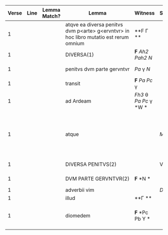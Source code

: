 | Verse | Line | Lemma Match? | Lemma                                                                                             | Witness                | Source   | Ed. Comment                                                 | Gen. Comment | Second R.         | Witness               | Source | Comment                        | Third R.   | Witness | Source | Comment | Fourth R. | Witness    | Source | Comment | Fifth R. | Witness | Source | Comment |
|-------|------|--------------|---------------------------------------------------------------------------------------------------|------------------------|----------|-------------------------------------------------------------|--------------|-------------------|-----------------------|--------|--------------------------------|------------|---------|--------|---------|-----------|------------|--------|---------|----------|---------|--------|---------|
| 1     |      |              | atqve ea diversa penitvs dvm p&lt;arte&gt; g&lt;ervntvr&gt; in hoc libro mutatio est rerum omnium | **F Γ **               |          |                                                             |              | *om.*             | *W *                  |        |                                |            |         |        |         |           |            |        |         |          |         |        |         |
| 1     |      |              | DIVERSA(1)                                                                                        | **F** *Ah2* *Pah2* *N* |          |                                                             |              | d.                | *Pc *                 |        |                                | *om.*      | **Γ **  |        |         |           |            |        |         |          |         |        |         |
| 1     |      |              | penitvs dvm parte gervntvr                                                                        | *Pa* γ *N*             |          |                                                             |              | Penitus dum p. g. | θ *Pc Q* \[**Γ** \]   |        |                                | et reliqua | **F **  |        |         |           |            |        |         |          |         |        |         |
| 1     |      |              | transit                                                                                           | **F** *Pa Pc* γ        |          |                                                             |              | traxit            | θ *Q* σ \[**Γ** \]    |        |                                |            |         |        |         |           |            |        |         |          |         |        |         |
| 1     |      |              | ad Ardeam                                                                                         | *Fh3* θ *Pa Pc* γ *W * |          |                                                             |              | ardeam            | **F** *Q N *          |        |                                |            |         |        |         |           |            |        |         |          |         |        |         |
| 1     |      |              | atque                                                                                             |                        | *Murgia* | *post hoc verbum distinxi*, *ante hoc verbum edd. Plerique* | *ante* atque |                   | *edd. plerique*       |        |                                |            |         |        |         |           |            |        |         |          |         |        |         |
| 1     |      |              | DIVERSA PENITVS(2)                                                                                |                        | Verg.    |                                                             |              | penitus           | **F** *N *            |        |                                | d. p.      | θ *Pc * |        |         | p.        | *Q* γ *W * |        |         |          |         |        |         |
| 1     |      |              | DVM PARTE GERVNTVR(2)                                                                             | **F** *N *             |          |                                                             |              | d. parte geruntur | θ *Pc Q W* \[**Γ** \] |        |                                | d. p. g.   | *Pa* γ  |        |         |           |            |        |         |          |         |        |         |
| 1     |      |              | adverbii vim                                                                                      |                        | *Dan.*   |                                                             |              | adverbis          | *F *                  |        |                                |            |         |        |         |           |            |        |         |          |         |        |         |
| 1     |      |              | illud                                                                                             | **Γ **                 |          |                                                             |              | illa              | **F **                |        |                                |            |         |        |         |           |            |        |         |          |         |        |         |
| 1     |      |              | diomedem                                                                                          | **F** *Pc Pb Y *       |          |                                                             |              | diomeden          | **Γ **                |        | (*sed cf. Serv. ad A. 11.243*) | diomede    | *N *    |        |         |           |            |        |         |          |         |        |         |
